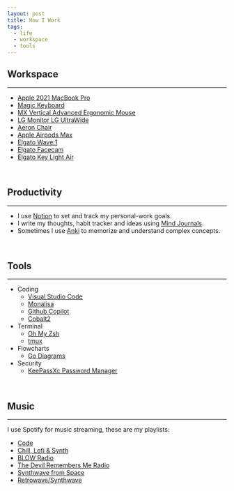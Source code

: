 ```yaml
---
layout: post
title: How I Work
tags:
  - life
  - workspace
  - tools
---
```


## Workspace

---

- [Apple 2021 MacBook Pro](https://www.amazon.es/Apple-MacBook-16-polegadas-Maxcessador-GPU-32%E2%80%91Core/dp/B09JRC9FBZ/ref=sr_1_1?crid=18KM4G75DLDW5&keywords=macbook+pro+m1+16+pulgadas+32gb&qid=1679769249&sprefix=%2Caps%2C89&sr=8-1)
- [Magic Keyboard](https://www.apple.com/shop/product/MK2C3LL/A/magic-keyboard-with-touch-id-and-numeric-keypad-for-mac-models-with-apple-silicon-us-english-white-keys)
- [MX Vertical Advanced Ergonomic Mouse](https://www.logitech.com/en-us/products/mice/mx-vertical-ergonomic-mouse.910-005447.html)
- [LG Monitor LG UltraWide](https://www.lg.com/es/monitores/lg-34wn750-b)
- [Aeron Chair](https://store.hermanmiller.com/office-chairs-aeron/aeron-chair/2195348.html?lang=en_US&sku=100073872)
- [Apple Airpods Max](https://www.apple.com/airpods-max/)
- [Elgato Wave:1](https://help.elgato.com/hc/en-us/articles/360044715492-Elgato-Wave-1-Product-Trailer-Video-)
- [Elgato Facecam](https://www.elgato.com/us/en/p/facecam)
- [Elgato Key Light Air](https://www.elgato.com/us/en/p/key-light-air)

<br>

## Productivity

---

- I use [Notion](https://www.notion.so/) to set and track my personal-work goals.
- I write my thoughts, habit tracker and ideas using [Mind Journals](https://mindjournals.com/).
- Sometimes I use [Anki](https://apps.ankiweb.net/) to memorize and understand complex concepts.

<br>

## Tools

---

- Coding
  - [Visual Studio Code](https://code.visualstudio.com/)
  - [Monalisa](https://www.monolisa.dev/)
  - [Github Copilot](https://github.com/features/copilot)
  - [Cobalt2](https://github.com/wesbos/cobalt2)
- Terminal
  - [Oh My Zsh](https://ohmyz.sh/)
  - [tmux](https://github.com/tmux/tmux/wiki)
- Flowcharts
  - [Go Diagrams](https://github.com/jfernancordova/go-diagrams)
- Security
  - [KeePassXc Password Manager](https://keepassxc.org/)

<br>

## Music

---

I use Spotify for music streaming, these are my playlists:

- [Code](https://open.spotify.com/playlist/64wXWgmR88vs34UtF9b5DB?si=MqAvoiQLRnSH5mPmsKGUnA)
- [Chill, Lofi & Synth](https://open.spotify.com/playlist/4qMbc9yPvLm3Dt0cZ5JtKR?si=baed187896544f70)
- [BLOW Radio](https://open.spotify.com/playlist/37i9dQZF1E4qPb8puPcbpZ?si=9T5XyqJSRNmjHp97xaAQKA)
- [The Devil Remembers Me Radio](https://open.spotify.com/playlist/37i9dQZF1E8KhueUhX75me?si=L-QZDX2ISk675eKwy0IAkw)
- [Synthwave from Space](https://open.spotify.com/playlist/4sgUux9hmykyWYmVoe4W6p?si=kxzlcRntTz-oCF6w-I7FJA)
- [Retrowave/Synthwave](https://open.spotify.com/playlist/3ebHKSjHujS4Tyt2KKP97R?si=kwtLqUodQDOtXDEUglCq8A)
